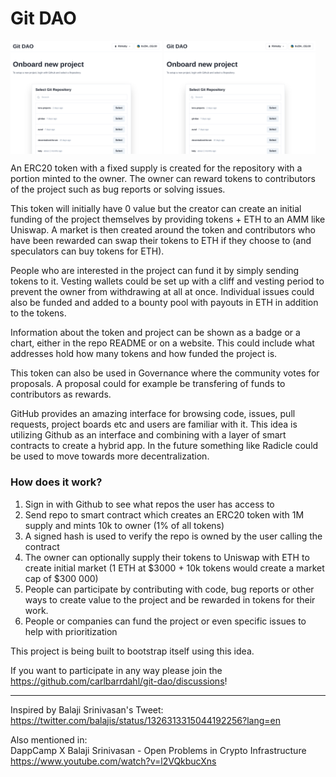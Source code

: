 # Git DAO

<div>
  <img align="top" width="48%" src=".screenshots/onboard_1.png" />
  <img align="top" width="48%" src=".screenshots/onboard_1.png" />
</div>

An ERC20 token with a fixed supply is created for the repository with a portion minted to the owner. The owner can reward tokens to contributors of the project such as bug reports or solving issues.

This token will initially have 0 value but the creator can create an initial funding of the project themselves by providing tokens + ETH to an AMM like Uniswap. A market is then created around the token and contributors who have been rewarded can swap their tokens to ETH if they choose to (and speculators can buy tokens for ETH).

People who are interested in the project can fund it by simply sending tokens to it. Vesting wallets could be set up with a cliff and vesting period to prevent the owner from withdrawing at all at once. Individual issues could also be funded and added to a bounty pool with payouts in ETH in addition to the tokens.

Information about the token and project can be shown as a badge or a chart, either in the repo README or on a website. This could include what addresses hold how many tokens and how funded the project is.

This token can also be used in Governance where the community votes for proposals. A proposal could for example be transfering of funds to contributors as rewards.

GitHub provides an amazing interface for browsing code, issues, pull requests, project boards etc and users are familiar with it. This idea is utilizing Github as an interface and combining with a layer of smart contracts to create a hybrid app. In the future something like Radicle could be used to move towards more decentralization.

### How does it work?

1. Sign in with Github to see what repos the user has access to
2. Send repo to smart contract which creates an ERC20 token with 1M supply and mints 10k to owner (1% of all tokens)
3. A signed hash is used to verify the repo is owned by the user calling the contract
4. The owner can optionally supply their tokens to Uniswap with ETH to create initial market (1 ETH at $3000 + 10k tokens would create a market cap of $300 000)
5. People can participate by contributing with code, bug reports or other ways to create value to the project and be rewarded in tokens for their work.
6. People or companies can fund the project or even specific issues to help with prioritization

This project is being built to bootstrap itself using this idea.

If you want to participate in any way please join the https://github.com/carlbarrdahl/git-dao/discussions!

---

Inspired by Balaji Srinivasan's Tweet:  
https://twitter.com/balajis/status/1326313315044192256?lang=en

Also mentioned in:  
DappCamp X Balaji Srinivasan - Open Problems in Crypto Infrastructure  
https://www.youtube.com/watch?v=l2VQkbucXns
